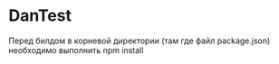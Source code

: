# DanTest

Перед билдом в корневой директории (там где файл package.json) необходимо выполнить npm install
